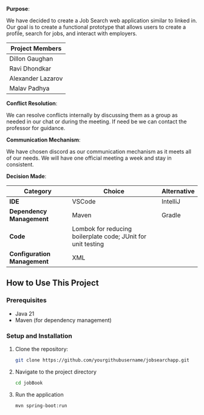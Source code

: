 **Purpose**:

We have decided to create a Job Search web application similar to linked in. Our goal is to
create a functional prototype that allows users to create a profile, search for jobs, and interact
with employers.

| Project Members  |
|------------------|
| Dillon Gaughan   |
| Ravi Dhondkar    |
| Alexander Lazarov|
| Malav Padhya     |

**Conflict Resolution**:

We can resolve conflicts internally by discussing them as a group as needed in our chat or during the meeting. If need be we can contact the professor for guidance.

**Communication Mechanism**:

We have chosen discord as our communication mechanism as it meets all of our needs. We will have one official meeting a week and stay in consistent.

**Decision Made**:

| Category              | Choice       | Alternative  |
|-----------------------|--------------|--------------|
| **IDE**               | VSCode       | IntelliJ     |
| **Dependency Management** | Maven    | Gradle       |
| **Code**              | Lombok for reducing boilerplate code; JUnit for unit testing |
| **Configuration Management** | XML |

## How to Use This Project

### Prerequisites

- Java 21
- Maven (for dependency management)

### Setup and Installation

1. Clone the repository:
   ```bash
   git clone https://github.com/yourgithubusername/jobsearchapp.git
2. Navigate to the project directory
   ```bash
   cd jobBook
3. Run the application
   ```bash
   mvn spring-boot:run
